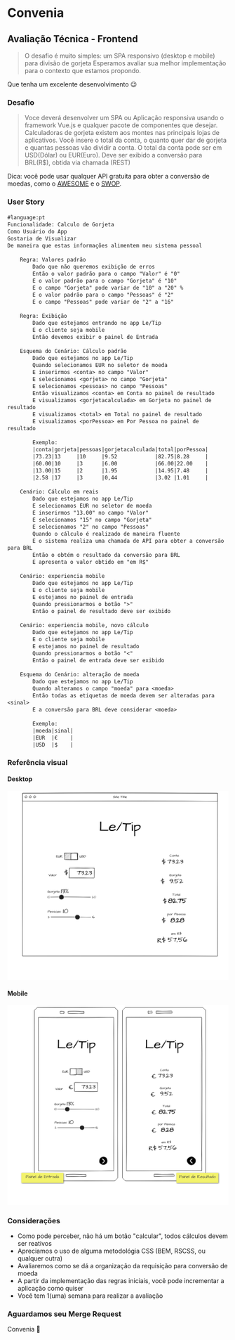 # Convenia

## Avaliação Técnica - Frontend

> O desafio é muito simples: um SPA responsivo (desktop e mobile) para divisão de gorjeta
> Esperamos avaliar sua melhor implementação para o contexto que estamos propondo.

Que tenha um excelente desenvolvimento :wink:

### Desafio

> Voce deverá desenvolver um SPA ou Aplicação responsiva usando o framework Vue.js e qualquer pacote de componentes que desejar.
> Calculadoras de gorjeta existem aos montes nas principais lojas de aplicativos. Você insere o total da conta, o quanto quer dar de gorjeta e quantas pessoas vão dividir a conta.
> O total da conta pode ser em USD(Dólar) ou EUR(Euro).
> Deve ser exibido a conversão para BRL(R$), obtida via chamada (REST)

Dica: você pode usar qualquer API gratuita para obter a conversão de moedas, como o [AWESOME](https://docs.awesomeapi.com.br/api-de-moedas) e o [SWOP](https://swop.cx/).

### User Story

```gherkin
#language:pt
Funcionalidade: Calculo de Gorjeta
Como Usuário do App
Gostaria de Visualizar 
De maneira que estas informações alimentem meu sistema pessoal

    Regra: Valores padrão
        Dado que não queremos exibição de erros
        Então o valor padrão para o campo "Valor" é "0"
        E o valor padrão para o campo "Gorjeta" é "10"
        E o campo "Gorjeta" pode variar de "10" a "20" %
        E o valor padrão para o campo "Pessoas" é "2"
        E o campo "Pessoas" pode variar de "2" a "16"

    Regra: Exibição
        Dado que estejamos entrando no app Le/Tip
        E o cliente seja mobile
        Então devemos exibir o painel de Entrada
    
    Esquema do Cenário: Cálculo padrão
        Dado que estejamos no app Le/Tip
        Quando selecionamos EUR no seletor de moeda
        E inserirmos <conta> no campo "Valor" 
        E selecionamos <gorjeta> no campo "Gorjeta"
        E selecionamos <pessoas> no campo "Pessoas"
        Então visualizamos <conta> em Conta no painel de resultado
        E visualizamos <gorjetacalculada> em Gorjeta no painel de resultado
        E visualizamos <total> em Total no painel de resultado
        E visualizamos <porPessoa> em Por Pessoa no painel de resultado

        Exemplo:
        |conta|gorjeta|pessoas|gorjetacalculada|total|porPessoa|
        |73.23|13     |10     |9.52            |82.75|8.28     |
        |60.00|10     |3      |6.00            |66.00|22.00    |
        |13.00|15     |2      |1.95            |14.95|7.48     |
        |2.58 |17     |3      |0,44            |3.02 |1.01     |

    Cenário: Cálculo em reais
        Dado que estejamos no app Le/Tip
        E selecionamos EUR no seletor de moeda
        E inserirmos "13.00" no campo "Valor" 
        E selecionamos "15" no campo "Gorjeta"
        E selecionamos "2" no campo "Pessoas"
        Quando o cálculo é realizado de maneira fluente
        E o sistema realiza uma chamada de API para obter a conversão para BRL
        Então o obtém o resultado da conversão para BRL
        E apresenta o valor obtido em "em R$"
    
    Cenário: experiencia mobile
        Dado que estejamos no app Le/Tip
        E o cliente seja mobile
        E estejamos no painel de entrada
        Quando pressionarmos o botão ">"
        Então o painel de resultado deve ser exibido

    Cenário: experiencia mobile, novo cálculo
        Dado que estejamos no app Le/Tip
        E o cliente seja mobile
        E estejamos no painel de resultado
        Quando pressionarmos o botão "<"
        Então o painel de entrada deve ser exibido

    Esquema do Cenário: alteração de moeda
        Dado que estejamos no app Le/Tip
        Quando alteramos o campo "moeda" para <moeda>
        Então todas as etiquetas de moeda devem ser alteradas para <sinal>
        E a conversão para BRL deve considerar <moeda>

        Exemplo:
        |moeda|sinal|
        |EUR  |€    |
        |USD  |$    |
```

### Referência visual

#### Desktop

![Mockup Desktop](/Desktop.png)

#### Mobile

![Mockup Desktop](/Mobile.png)

### Considerações

* Como pode perceber, não há um botão "calcular", todos cálculos devem ser reativos
* Apreciamos o uso de alguma metodológia CSS (BEM, RSCSS, ou qualquer outra) 
* Avaliaremos como se dá a organização da requisição para conversão de moeda
* A partir da implementação das regras iniciais, você pode incrementar a aplicação como quiser
* Você tem 1(uma) semana para realizar a avaliação

### Aguardamos seu Merge Request

Convenia :purple_heart:
